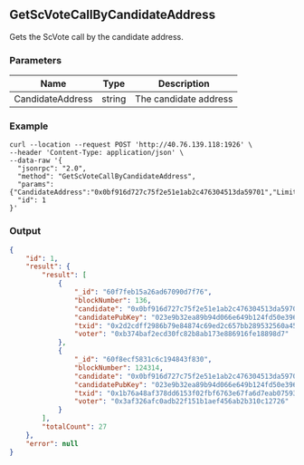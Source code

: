 ## GetScVoteCallByCandidateAddress

 Gets the ScVote call by the candidate address.

### Parameters

| Name         | Type   | Description       |
| ---------------- | -------------- | ------- |
| CandidateAddress | string | The candidate address |

### Example
```shell
curl --location --request POST 'http://40.76.139.118:1926' \
--header 'Content-Type: application/json' \
--data-raw '{  
  "jsonrpc": "2.0",
  "method": "GetScVoteCallByCandidateAddress",
  "params": {"CandidateAddress":"0x0bf916d727c75f2e51e1ab2c476304513da59701","Limit":2},
  "id": 1
}'
```

### Output

```json
{
    "id": 1,
    "result": {
        "result": [
            {
                "_id": "60f7feb15a26ad67090d7f76",
                "blockNumber": 136,
                "candidate": "0x0bf916d727c75f2e51e1ab2c476304513da59701",
                "candidatePubKey": "023e9b32ea89b94d066e649b124fd50e396ee91369e8e2a6ae1b11c170d022256d",
                "txid": "0x2d2cdff2986b79e84874c69ed2c657bb289532560a45322e00e9b9be08396200",
                "voter": "0xb374baf2ecd30fc82b8ab173e886916fe18898d7"
            },
            {
                "_id": "60f8ecf5831c6c194843f830",
                "blockNumber": 124314,
                "candidate": "0x0bf916d727c75f2e51e1ab2c476304513da59701",
                "candidatePubKey": "023e9b32ea89b94d066e649b124fd50e396ee91369e8e2a6ae1b11c170d022256d",
                "txid": "0x1b76a48af378dd6153f02fbf6763e67fa6d7eab07593f67071ea1931a1c04003",
                "voter": "0x3af326afc0adb22f151b1aef456ab2b310c12726"
            }
        ],
        "totalCount": 27
    },
    "error": null
}
```

